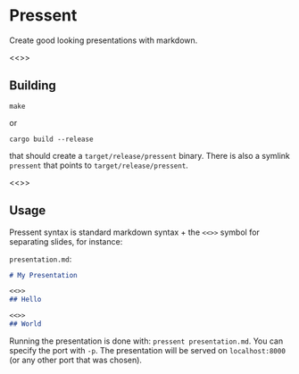 # Pressent

Create good looking presentations with markdown.

<<>>
## Building
```shell
make
```
or
```shell
cargo build --release
```
that should create a `target/release/pressent` binary.
There is also a symlink `pressent` that points to `target/release/pressent`.

<<>>
## Usage
Pressent syntax is standard markdown syntax + the `<<>>` symbol for separating slides,
for instance:

`presentation.md`:
```markdown
# My Presentation

<<>>
## Hello

<<>>
## World
```
Running the presentation is done with: `pressent presentation.md`.
You can specify the port with `-p`.
The presentation will be served on `localhost:8000` (or any other port that was chosen).
